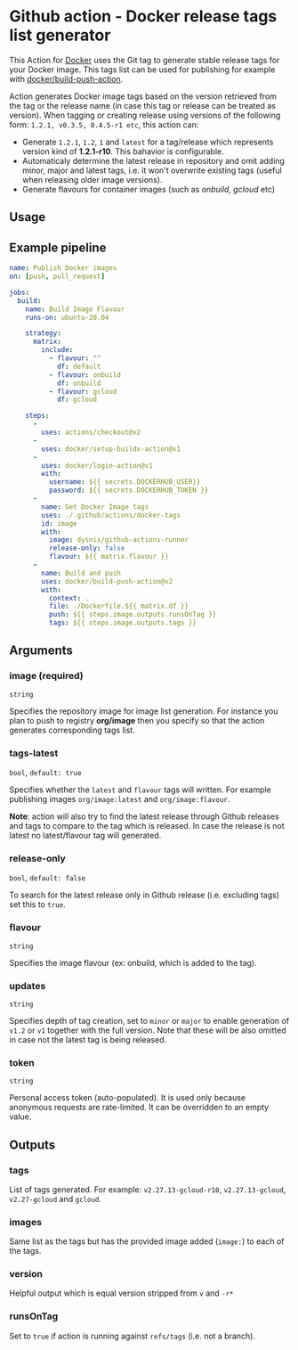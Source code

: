 # Github action - Docker release tags list generator

This Action for [Docker](https://www.docker.com/) uses the Git tag to generate stable release tags for your Docker image. This tags list can be used for publishing for example with [docker/build-push-action](https://github.com/docker/build-push-action).

Action generates Docker image tags based on the version retrieved from the tag or the release name (in case this tag or release can be treated as version). When tagging or creating release using versions of the following form: `1.2.1, v0.3.5, 0.4.5-r1 etc`, this action can:

  - Generate `1.2.1`, `1.2`, `1` and `latest` for a tag/release which represents version kind of **1.2.1-r10**. This bahavior is configurable.
  - Automaticaly determine the latest release in repository and omit adding minor, major and latest tags, i.e. it won't overwrite existing tags (useful when releasing older image versions).
  - Generate flavours for container images (such as *onbuild, gcloud* etc)

## Usage

## Example pipeline

```yaml
name: Publish Docker images
on: [push, pull_request]

jobs:
  build:
    name: Build Image Flavour
    runs-on: ubuntu-20.04

    strategy:
      matrix:
        include:
          - flavour: ""
            df: default
          - flavour: onbuild
            df: onbuild
          - flavour: gcloud
            df: gcloud

    steps:
      - 
        uses: actions/checkout@v2
      - 
        uses: docker/setup-buildx-action@v1
      - 
        uses: docker/login-action@v1
        with:
          username: ${{ secrets.DOCKERHUB_USER}}
          password: ${{ secrets.DOCKERHUB_TOKEN }}
      -
        name: Get Docker Image tags
        uses: ./.github/actions/docker-tags
        id: image
        with:
          image: dysnix/github-actions-runner
          release-only: false
          flavour: ${{ matrix.flavour }}  
      -
        name: Build and push
        uses: docker/build-push-action@v2
        with:
          context: .
          file: ./Dockerfile.${{ matrix.df }}
          push: ${{ steps.image.outputs.runsOnTag }}
          tags: ${{ steps.image.outputs.tags }}
```

## Arguments

### image (required)

`string`

Specifies the repository image for image list generation. For instance you plan to push to registry **org/image** then you specify so that the action generates corresponding tags list.

### tags-latest

`bool`, `default: true`

Specifies whether the `latest` and `flavour` tags will written. For example publishing images `org/image:latest` and `org/image:flavour`.

**Note**: action will also try to find the latest release through Github releases and tags to compare to the tag which is released. In case the release is not latest no latest/flavour tag will generated.

### release-only

`bool`, `default: false`

To search for the latest release only in Github release (i.e. excluding tags) set this to `true`.

### flavour

`string`

Specifies the image flavour (ex: onbuild, which is added to the tag).

### updates

`string`

Specifies depth of tag creation, set to `minor` or `major` to enable generation of `v1.2` or `v1` together with the full version. Note that these will be also omitted in case not the latest tag is being released.

### token

`string`

Personal access token (auto-populated). It is used only because anonymous requests are rate-limited. It can be overridden to an empty value.

## Outputs

### tags

List of tags generated. For example: `v2.27.13-gcloud-r10`, `v2.27.13-gcloud`, `v2.27-gcloud` and `gcloud`.

### images

Same list as the tags but has the provided image added (`image:`) to each of the tags.

### version

Helpful output which is equal version stripped from `v` and `-r*`

### runsOnTag

Set to `true` if action is running against `refs/tags` (i.e. not a branch).
